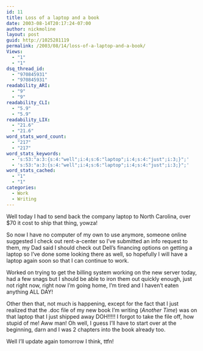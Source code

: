 ```yaml
---
id: 11
title: Loss of a laptop and a book
date: 2003-08-14T20:17:24-07:00
author: nickmoline
layout: post
guid: http://1025281119
permalink: /2003/08/14/loss-of-a-laptop-and-a-book/
Views:
  - "1"
  - "1"
dsq_thread_id:
  - "970845931"
  - "970845931"
readability_ARI:
  - "9"
  - "9"
readability_CLI:
  - "5.9"
  - "5.9"
readability_LIX:
  - "21.6"
  - "21.6"
word_stats_word_count:
  - "217"
  - "217"
word_stats_keywords:
  - 's:53:"a:3:{s:4:"well";i:4;s:6:"laptop";i:4;s:4:"just";i:3;}";'
  - 's:53:"a:3:{s:4:"well";i:4;s:6:"laptop";i:4;s:4:"just";i:3;}";'
word_stats_cached:
  - "1"
  - "1"
categories:
  - Work
  - Writing
---
```

Well today I had to send back the company laptop to North Carolina, over $70 it cost to ship that thing, yowza!

So now I have no computer of my own to use anymore, someone online suggested I check out rent-a-center so I&#8217;ve submitted an info request to them, my Dad said I should check out Dell&#8217;s financing options on getting a laptop so I&#8217;ve done some looking there as well, so hopefully I will have a laptop again soon so that I can continue to work.

Worked on trying to get the billing system working on the new server today, had a few snags but I should be able to iron them out quickly enough, just not right now, right now I&#8217;m going home, I&#8217;m tired and I haven&#8217;t eaten anything ALL DAY!

Other then that, not much is happening, except for the fact that I just realized that the .doc file of my new book I&#8217;m writing (_Another Time_) was on that laptop that I just shipped away DOH!!!!! I forgot to take the file off, how stupid of me! Aww man! Oh well, I guess I&#8217;ll have to start over at the beginning, darn and I was 2 chapters into the book already too.

Well I&#8217;ll update again tomorrow I think, ttfn!